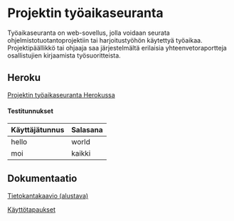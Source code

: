 # Projektin työaikaseuranta

Työaikaseuranta on web-sovellus, jolla voidaan seurata ohjelmistotuotantoprojektiin tai harjoitustyöhön käytettyä työaikaa. Projektipäällikkö tai ohjaaja saa järjestelmältä erilaisia yhteenvetoraportteja osallistujien kirjaamista työsuoritteista.


## Heroku

[Projektin työaikaseuranta Herokussa](https://tyoaikaseuranta.herokuapp.com/)


#### Testitunnukset

|Käyttäjätunnus|Salasana|
|--------------|--------|
|hello         |world   |
|moi           |kaikki  |


## Dokumentaatio

[Tietokantakaavio (alustava)](https://github.com/isopoju/tyoaikaseuranta/blob/master/documentation/tietokantakaavio.png)

[Käyttötapaukset](https://github.com/isopoju/tyoaikaseuranta/blob/master/documentation/usecases.md)
